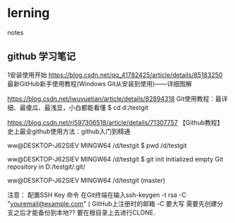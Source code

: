 # lerning
notes

## github 学习笔记
1安装使用开始
https://blog.csdn.net/qq_41782425/article/details/85183250
最新GitHub新手使用教程(Windows Git从安装到使用)——详细图解

https://blog.csdn.net/iwuyuetian/article/details/82894318
Git使用教程：最详细、最傻瓜、最浅显，小白都能看懂
$ cd d:/testgit


https://blog.csdn.net/rj597306518/article/details/71307757
【Github教程】史上最全github使用方法：github入门到精通


ww@DESKTOP-J62SIEV MINGW64 /d/testgit
$ pwd
/d/testgit

ww@DESKTOP-J62SIEV MINGW64 /d/testgit
$ git init
Initialized empty Git repository in D:/testgit/.git/

ww@DESKTOP-J62SIEV MINGW64 /d/testgit (master)

注意：
配置SSH Key 命令
在Git终端在输入ssh-keygen -t rsa -C "youremail@example.com" ( GitHub上注册时的邮箱
-C 要大写
需要先创建分支之后才能备份到本地??
要在根目录上去进行CLONE.



